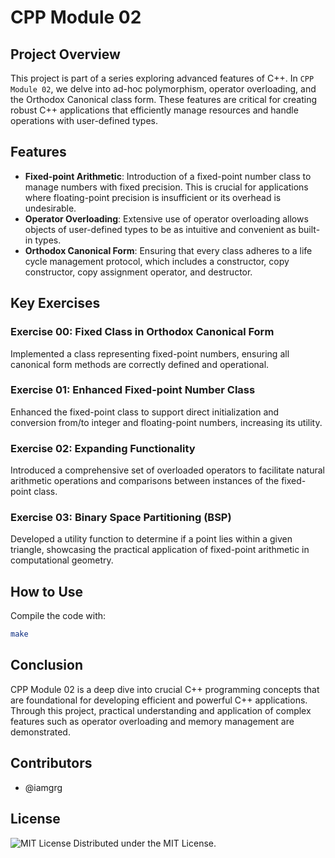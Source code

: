 # CPP Module 02

## Project Overview

This project is part of a series exploring advanced features of C++. In `CPP Module 02`, we delve into ad-hoc polymorphism, operator overloading, and the Orthodox Canonical class form. These features are critical for creating robust C++ applications that efficiently manage resources and handle operations with user-defined types.

## Features

- **Fixed-point Arithmetic**: Introduction of a fixed-point number class to manage numbers with fixed precision. This is crucial for applications where floating-point precision is insufficient or its overhead is undesirable.
- **Operator Overloading**: Extensive use of operator overloading allows objects of user-defined types to be as intuitive and convenient as built-in types.
- **Orthodox Canonical Form**: Ensuring that every class adheres to a life cycle management protocol, which includes a constructor, copy constructor, copy assignment operator, and destructor.

## Key Exercises

### Exercise 00: Fixed Class in Orthodox Canonical Form

Implemented a class representing fixed-point numbers, ensuring all canonical form methods are correctly defined and operational.

### Exercise 01: Enhanced Fixed-point Number Class

Enhanced the fixed-point class to support direct initialization and conversion from/to integer and floating-point numbers, increasing its utility.

### Exercise 02: Expanding Functionality

Introduced a comprehensive set of overloaded operators to facilitate natural arithmetic operations and comparisons between instances of the fixed-point class.

### Exercise 03: Binary Space Partitioning (BSP)

Developed a utility function to determine if a point lies within a given triangle, showcasing the practical application of fixed-point arithmetic in computational geometry.

## How to Use

Compile the code with:

```bash
make
```

## Conclusion

CPP Module 02 is a deep dive into crucial C++ programming concepts that are foundational for developing efficient and powerful C++ applications. Through this project, practical understanding and application of complex features such as operator overloading and memory management are demonstrated.

## Contributors

- @iamgrg

## License

![MIT License](https://img.shields.io/badge/license-MIT-green)
Distributed under the MIT License.
